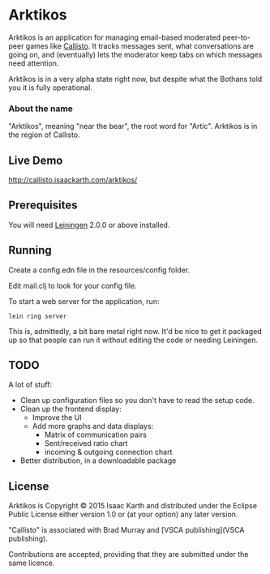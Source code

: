 # Arktikos

Arktikos is an application for managing email-based moderated peer-to-peer games like [Callisto](http://www.vsca.ca/Callisto/). It tracks messages sent, what conversations are going on, and (eventually) lets the moderator keep tabs on which messages need attention.

Arktikos is in a very alpha state right now, but despite what the Bothans told you it is fully operational.

### About the name
"Arktikos", meaning "near the bear", the root word for "Artic". Arktikos is in the region of Callisto.

## Live Demo

http://callisto.isaackarth.com/arktikos/

## Prerequisites

You will need [Leiningen][] 2.0.0 or above installed.

[leiningen]: https://github.com/technomancy/leiningen

## Running

Create a config.edn file in the resources/config folder.

Edit mail.clj to look for your config file.

To start a web server for the application, run:

    lein ring server

This is, admittedly, a bit bare metal right now. It'd be nice to get it packaged up so that people can run it without editing the code or needing Leiningen.


## TODO

A lot of stuff:

* Clean up configuration files so you don't have to read the setup code.
* Clean up the frontend display:
  * Improve the UI
  * Add more graphs and data displays:
    * Matrix of communication pairs
    * Sent/received ratio chart
    * incoming & outgoing connection chart
* Better distribution, in a downloadable package

## License

Arktikos is Copyright © 2015 Isaac Karth and distributed under the Eclipse Public License either version 1.0 or (at your option) any later version.

"Callisto" is associated with Brad Murray and [VSCA publishing](VSCA publishing).

Contributions are accepted, providing that they are submitted under the same licence.
